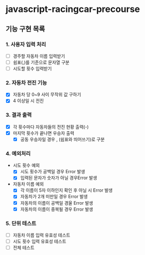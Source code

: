 # javascript-racingcar-precourse

## 기능 구현 목록

### 1. 사용자 입력 처리

- [ ] 경주할 자동차 이름 입력받기
- [ ] 쉼표(,)를 기준으로 문자열 구분
- [ ] 시도할 횟수 입력받기

### 2. 자동차 전진 기능

- [x] 자동차 당 0~9 사이 무작위 값 구하기
- [x] 4 이상일 시 전진

### 3. 결과 출력

- [x] 각 횟수마다 자동차들의 전진 현황 출력(-)
- [x] 마지막 횟수가 끝나면 우승자 출력
  - [x] 공동 우승자일 경우 , (쉼표와 띄어쓰기)로 구분

### 4. 예외처리

- 시도 횟수 예외
  - [x] 시도 횟수가 공백일 경우 Error 발생
  - [x] 입력된 문자가 숫자가 아닐 경우Error 발생
- 자동차 이름 예외
  - [x] 각 이름이 5자 이하인지 확인 후 아닐 시 Error 발생
  - [x] 자동차가 2개 미만일 경우 Error 발생
  - [x] 자동차의 이름이 공백일 경울 Error 발생
  - [x] 자동차의 이름이 중복될 경우 Error 발생

### 5. 단위 테스트

- [ ] 자동차 이름 입력 유효성 테스트
- [ ] 시도 횟수 입력 유효성 테스트
- [ ] 전체 테스트
